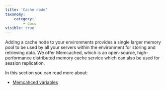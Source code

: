 ```yaml
---
title: 'Cache node'
taxonomy:
    category:
        - docs
visible: true
---
```


Adding a cache node to your environments provides a single larger memory pool to be used by all your servers within the environment for storing and retrieving data. We offer Memcached, which is an open-source, high-performance distributed memory cache service which can also be used for session replication.

In this section you can read more about:

* [Memcahced variables](/cache-node/memcached-variables)